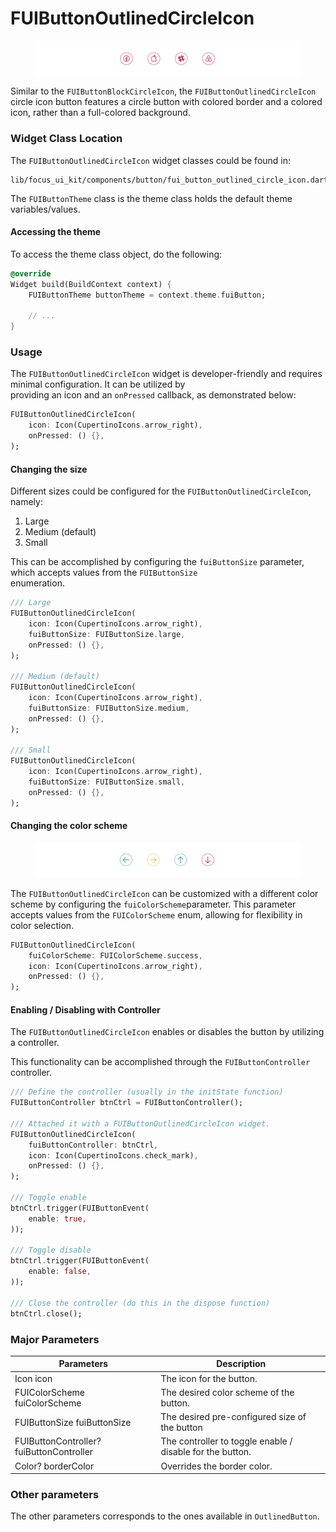 # FUIButtonOutlinedCircleIcon

<figure><img src="../../../.gitbook/assets/fuibuttonoutlinecircleicon01.png" alt=""><figcaption></figcaption></figure>

Similar to the `FUIButtonBlockCircleIcon`, the `FUIButtonOutlinedCircleIcon` circle icon button features a circle button with colored border and a colored icon, rather than a full-colored background.

### Widget Class Location

The `FUIButtonOutlinedCircleIcon` widget classes could be found in:

```
lib/focus_ui_kit/components/button/fui_button_outlined_circle_icon.dart
```

The `FUIButtonTheme` class is the theme class holds the default theme variables/values.

#### Accessing the theme

To access the theme class object, do the following:

```dart
@override
Widget build(BuildContext context) {
    FUIButtonTheme buttonTheme = context.theme.fuiButton;
    
    // ...
}
```

### Usage

The `FUIButtonOutlinedCircleIcon` widget is developer-friendly and requires minimal configuration. It can be utilized by\
providing an icon and an `onPressed` callback, as demonstrated below:

```dart
FUIButtonOutlinedCircleIcon(
    icon: Icon(CupertinoIcons.arrow_right),
    onPressed: () {},
);
```

#### Changing the size

Different sizes could be configured for the `FUIButtonOutlinedCircleIcon`, namely:

1. Large
2. Medium (default)
3. Small

This can be accomplished by configuring the `fuiButtonSize` parameter, which accepts values from the `FUIButtonSize`\
enumeration.

```dart
/// Large
FUIButtonOutlinedCircleIcon(
    icon: Icon(CupertinoIcons.arrow_right),
    fuiButtonSize: FUIButtonSize.large,
    onPressed: () {},
);

/// Medium (default)
FUIButtonOutlinedCircleIcon(
    icon: Icon(CupertinoIcons.arrow_right),
    fuiButtonSize: FUIButtonSize.medium,
    onPressed: () {},
);

/// Small
FUIButtonOutlinedCircleIcon(
    icon: Icon(CupertinoIcons.arrow_right),
    fuiButtonSize: FUIButtonSize.small,
    onPressed: () {},
);
```

#### Changing the color scheme

<figure><img src="../../../.gitbook/assets/fuibuttonoutlinecircleicon02.png" alt=""><figcaption></figcaption></figure>

The `FUIButtonOutlinedCircleIcon` can be customized with a different color scheme by configuring the `fuiColorScheme`parameter. This parameter accepts values from the `FUIColorScheme` enum, allowing for flexibility in color selection.

```dart
FUIButtonOutlinedCircleIcon(
    fuiColorScheme: FUIColorScheme.success,
    icon: Icon(CupertinoIcons.arrow_right),
    onPressed: () {},
);
```

#### Enabling / Disabling with Controller

The `FUIButtonOutlinedCircleIcon` enables or disables the button by utilizing a controller.

This functionality can be accomplished through the `FUIButtonController` controller.

```dart
/// Define the controller (usually in the initState function)
FUIButtonController btnCtrl = FUIButtonController();

/// Attached it with a FUIButtonOutlinedCircleIcon widget.
FUIButtonOutlinedCircleIcon(
    fuiButtonController: btnCtrl,
    icon: Icon(CupertinoIcons.check_mark),
    onPressed: () {},
);

/// Toggle enable
btnCtrl.trigger(FUIButtonEvent(
    enable: true,
));

/// Toggle disable
btnCtrl.trigger(FUIButtonEvent(
    enable: false,
));

/// Close the controller (do this in the dispose function)
btnCtrl.close();
```

### Major Parameters

| Parameters                               | Description                                               |
| ---------------------------------------- | --------------------------------------------------------- |
| Icon icon                                | The icon for the button.                                  |
| FUIColorScheme fuiColorScheme            | The desired color scheme of the button.                   |
| FUIButtonSize fuiButtonSize              | The desired pre-configured size of the button             |
| FUIButtonController? fuiButtonController | The controller to toggle enable / disable for the button. |
| Color? borderColor                       | Overrides the border color.                               |

### Other parameters

The other parameters corresponds to the ones available in `OutlinedButton`.
